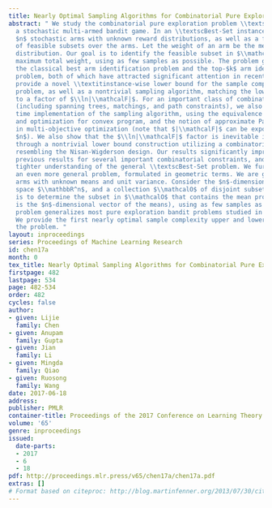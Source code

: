 ```yaml
---
title: Nearly Optimal Sampling Algorithms for Combinatorial Pure Exploration
abstract: " We study the combinatorial pure exploration problem \\textscBest-Set in
  a stochastic multi-armed bandit game. In an \\textscBest-Set instance, we are given
  $n$ stochastic arms with unknown reward distributions, as well as a family $\\mathcalF$
  of feasible subsets over the arms. Let the weight of an arm be the mean of its reward
  distribution. Our goal is to identify the feasible subset in $\\mathcalF$ with the
  maximum total weight, using as few samples as possible. The problem generalizes
  the classical best arm identification problem and the top-$k$ arm identification
  problem, both of which have attracted significant attention in recent years. We
  provide a novel \\textitinstance-wise lower bound for the sample complexity of the
  problem, as well as a nontrivial sampling algorithm, matching the lower bound up
  to a factor of $\\ln|\\mathcalF|$. For an important class of combinatorial families
  (including spanning trees, matchings, and path constraints), we also provide polynomial
  time implementation of the sampling algorithm, using the equivalence of separation
  and optimization for convex program, and the notion of approximate Pareto curves
  in multi-objective optimization (note that $|\\mathcalF|$ can be exponential in
  $n$). We also show that the $\\ln|\\mathcalF|$ factor is inevitable in general,
  through a nontrivial lower bound construction utilizing a combinatorial structure
  resembling the Nisan-Wigderson design. Our results significantly improve several
  previous results for several important combinatorial constraints, and provide a
  tighter understanding of the general \\textscBest-Set problem. We further introduce
  an even more general problem, formulated in geometric terms. We are given $n$ Gaussian
  arms with unknown means and unit variance. Consider the $n$-dimensional Euclidean
  space $\\mathbbR^n$, and a collection $\\mathcalO$ of disjoint subsets. Our goal
  is to determine the subset in $\\mathcalO$ that contains the mean profile (which
  is the $n$-dimensional vector of the means), using as few samples as possible. The
  problem generalizes most pure exploration bandit problems studied in the literature.
  We provide the first nearly optimal sample complexity upper and lower bounds for
  the problem. "
layout: inproceedings
series: Proceedings of Machine Learning Research
id: chen17a
month: 0
tex_title: Nearly Optimal Sampling Algorithms for Combinatorial Pure Exploration
firstpage: 482
lastpage: 534
page: 482-534
order: 482
cycles: false
author:
- given: Lijie
  family: Chen
- given: Anupam
  family: Gupta
- given: Jian
  family: Li
- given: Mingda
  family: Qiao
- given: Ruosong
  family: Wang
date: 2017-06-18
address: 
publisher: PMLR
container-title: Proceedings of the 2017 Conference on Learning Theory
volume: '65'
genre: inproceedings
issued:
  date-parts:
  - 2017
  - 6
  - 18
pdf: http://proceedings.mlr.press/v65/chen17a/chen17a.pdf
extras: []
# Format based on citeproc: http://blog.martinfenner.org/2013/07/30/citeproc-yaml-for-bibliographies/
---
```

